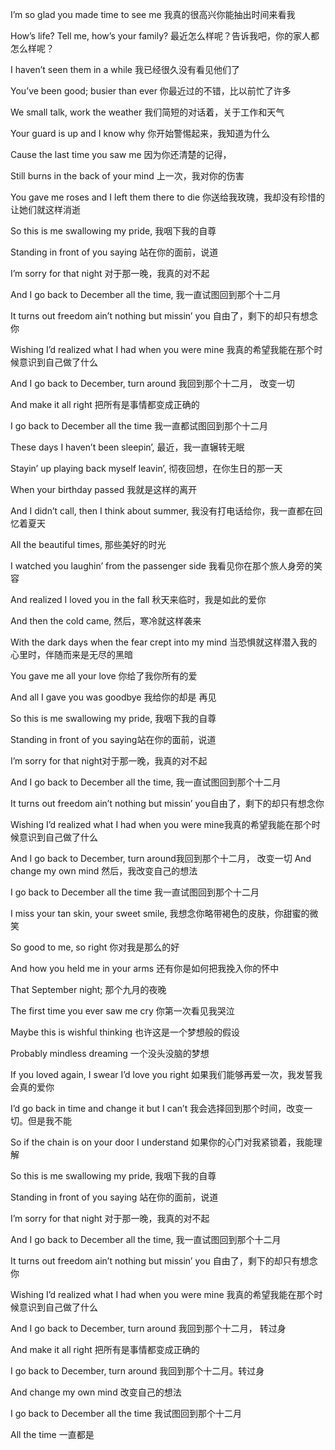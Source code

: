 I’m so glad you made time to see me 我真的很高兴你能抽出时间来看我

How’s life? Tell me, how’s your family? 最近怎么样呢？告诉我吧，你的家人都怎么样呢？

I haven’t seen them in a while 我已经很久没有看见他们了

You’ve been good; busier than ever 你最近过的不错，比以前忙了许多

We small talk, work the weather 我们简短的对话着，关于工作和天气

Your guard is up and I know why 你开始警惕起来，我知道为什么

Cause the last time you saw me 因为你还清楚的记得，

Still burns in the back of your mind 上一次，我对你的伤害

You gave me roses and I left them there to die 你送给我玫瑰，我却没有珍惜的让她们就这样消逝

So this is me swallowing my pride, 我咽下我的自尊

Standing in front of you saying 站在你的面前，说道

I’m sorry for that night 对于那一晚，我真的对不起

And I go back to December all the time, 我一直试图回到那个十二月

It turns out freedom ain’t nothing but missin’ you 自由了，剩下的却只有想念你

Wishing I’d realized what I had when you were mine 我真的希望我能在那个时候意识到自己做了什么

And I go back to December, turn around 我回到那个十二月， 改变一切

And make it all right 把所有是事情都变成正确的

I go back to December all the time 我一直都试图回到那个十二月

These days I haven’t been sleepin’, 最近，我一直辗转无眠

Stayin’ up playing back myself leavin’, 彻夜回想，在你生日的那一天

When your birthday passed 我就是这样的离开

And I didn’t call, then I think about summer, 我没有打电话给你，我一直都在回忆着夏天

All the beautiful times, 那些美好的时光

I watched you laughin’ from the passenger side 我看见你在那个旅人身旁的笑容

And realized I loved you in the fall 秋天来临时，我是如此的爱你

And then the cold came, 然后，寒冷就这样袭来

With the dark days when the fear crept into my mind 当恐惧就这样潜入我的心里时，伴随而来是无尽的黑暗

You gave me all your love 你给了我你所有的爱

And all I gave you was goodbye 我给你的却是 再见

So this is me swallowing my pride, 我咽下我的自尊

Standing in front of you saying站在你的面前，说道

I’m sorry for that night对于那一晚，我真的对不起

And I go back to December all the time, 我一直试图回到那个十二月

It turns out freedom ain’t nothing but missin’ you自由了，剩下的却只有想念你

Wishing I’d realized what I had when you were mine我真的希望我能在那个时候意识到自己做了什么

And I go back to December, turn around我回到那个十二月， 改变一切 And change my own mind 然后，我改变自己的想法

I go back to December all the time 我一直试图回到那个十二月

I miss your tan skin, your sweet smile, 我想念你略带褐色的皮肤，你甜蜜的微笑

So good to me, so right 你对我是那么的好

And how you held me in your arms 还有你是如何把我挽入你的怀中

That September night; 那个九月的夜晚

The first time you ever saw me cry 你第一次看见我哭泣

Maybe this is wishful thinking 也许这是一个梦想般的假设

Probably mindless dreaming 一个没头没脑的梦想

If you loved again, I swear I’d love you right 如果我们能够再爱一次，我发誓我会真的爱你

I’d go back in time and change it but I can’t 我会选择回到那个时间，改变一切。但是我不能

So if the chain is on your door I understand 如果你的心门对我紧锁着，我能理解

So this is me swallowing my pride, 我咽下我的自尊

Standing in front of you saying 站在你的面前，说道

I’m sorry for that night 对于那一晚，我真的对不起

And I go back to December all the time, 我一直试图回到那个十二月

It turns out freedom ain’t nothing but missin’ you 自由了，剩下的却只有想念你

Wishing I’d realized what I had when you were mine 我真的希望我能在那个时候意识到自己做了什么

And I go back to December, turn around 我回到那个十二月， 转过身

And make it all right 把所有是事情都变成正确的

I go back to December, turn around 我回到那个十二月。转过身

And change my own mind 改变自己的想法

I go back to December all the time 我试图回到那个十二月

All the time 一直都是